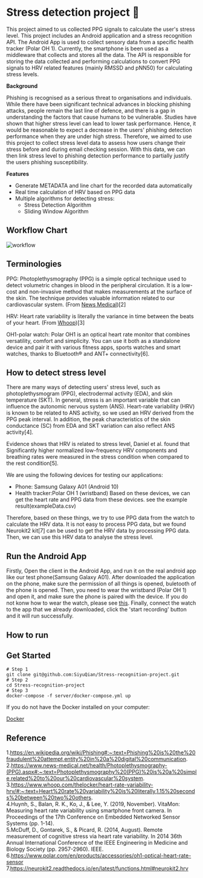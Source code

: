 # Stress detection project 🏰
This project aimed to us collected PPG signals to calculate the user's stress level. This project includes an Android application and a stress recognition API. The Android App is used to collect sensory data from a specific health tracker (Polar OH 1). Currently, the smartphone is been used as a middleware that collects and stores all the data. The API is responsible for storing the data collected and performing calculations to convert PPG signals to HRV related features (mainly RMSSD and pNN50) for calculating stress levels.

**Background**

Phishing is recognised as a serious threat to organisations and individuals. While there have been significant technical advances in blocking phishing attacks, people remain the last line of defence, and there is a gap in understanding the factors that cause humans to be vulnerable. Studies have shown that higher stress level can lead to lower task performance. Hence, it would be reasonable to expect a decrease in the users' phishing detection performance when they are under high stress. Therefore, we aimed to use this project to collect stress level data to assess how users change their stress before and during email checking session. With this data, we can then link stress level to phishing detection performance to partially justify the users phishing susceptibility.

**Features**

* Generate METADATA and line chart for the recorded data automatically
* Real time calculation of HRV based on PPG data
* Multiple algorithms for detecting stress:
   * Stress Detection Algorithm
   * Sliding Window Algorithm

## Workflow Chart
![workflow](https://user-images.githubusercontent.com/24470452/121450352-afe02080-c9ef-11eb-8a16-e93629e50063.png)

## Terminologies
PPG: Photoplethysmography (PPG) is a simple optical technique used to detect volumetric changes in blood in the peripheral circulation. It is a low-cost and non-invasive method that makes measurements at the surface of the skin. The technique provides valuable information related to our cardiovascular system. (From [News Medical](https://www.news-medical.net/health/Photoplethysmography-(PPG).aspx#:~:text=Photoplethysmography%20(PPG)%20is%20a%20simple,related%20to%20our%20cardiovascular%20system.))[2]
  
HRV: Heart rate variability is literally the variance in time between the beats of your heart. (From [Whoop](https://www.whoop.com/thelocker/heart-rate-variability-hrv/#:~:text=Heart%20rate%20variability%20is%20literally,1.15%20seconds%20between%20two%20others.))[3]
  
OH1-polar watch: Polar OH1 is an optical heart rate monitor that combines versatility, comfort and simplicity. You can use it both as a standalone device and pair it with various fitness apps, sports watches and smart watches, thanks to Bluetooth® and ANT+ connectivity[6].

## How to detect stress level

There are many ways of detecting users' stress level, such as photoplethysmogram (PPG), electrodermal activity (EDA), and skin temperature (SKT). In general, stress is an important variable that can influence the autonomic nervous system (ANS). Heart-rate variability (HRV) is known to be related to ANS activity, so we used an HRV derived from the PPG peak interval. In addition, the peak characteristics of the skin conductance (SC) from EDA and SKT variation can also reflect ANS activity[4].

Evidence shows that HRV is related to stress level, Daniel et al. found that Significantly higher normalized low-frequency HRV components and breathing rates were measured in the stress condition when compared to the rest condition[5].

We are using the following devices for testing our applications: 
- Phone: Samsung Galaxy A01 (Android 10)
- Health tracker:Polar OH 1 (wristband)
Based on these devices, we can get the heart rate and PPG data from these devices. see the example result(exampleData.csv)

Therefore, based on these things, we try to use PPG data from the watch to calculate the HRV data. It is not easy to process PPG data, but we found Neurokit2 kit[7] can be used to get the HRV data by processing PPG data. Then, we can use this HRV data to analyse the stress level.

## Run the Android App
Firstly, Open the client in the Android App, and run it on the real android app like our test phone(Samsung Galaxy A01).
After downloaded the application on the phone, make sure the permission of all things is opened, buletooth of the phone is opened.
Then, you need to wear the wristband (Polar OH 1) and open it, and make sure the phone is paired with the device. If you do not konw how to wear the watch, please see [this](https://www.polar.com/en/products/accessories/oh1-optical-heart-rate-sensor). 
Finally, connect the watch to the app that we already downloaded, click the 'start recording' button and it will run successfully. 

## How to run

## Get Started
```
# Step 1
git clone git@github.com:SiyuQian/Stress-recognition-project.git
# Step 2
cd Stress-recognition-project
# Step 3
docker-compose -f server/docker-compose.yml up
```

If you do not have the Docker installed on your computer:

[Docker](https://www.docker.com/get-started)

## Reference
1.https://en.wikipedia.org/wiki/Phishing#:~:text=Phishing%20is%20the%20fraudulent%20attempt,entity%20in%20a%20digital%20communication.  
2.https://www.news-medical.net/health/Photoplethysmography-(PPG).aspx#:~:text=Photoplethysmography%20(PPG)%20is%20a%20simple,related%20to%20our%20cardiovascular%20system.    
3.https://www.whoop.com/thelocker/heart-rate-variability-hrv/#:~:text=Heart%20rate%20variability%20is%20literally,1.15%20seconds%20between%20two%20others.  
4.Huynh, S., Balan, R. K., Ko, J., & Lee, Y. (2019, November). VitaMon: Measuring heart rate variability using smartphone front camera. In Proceedings of the 17th Conference on Embedded Networked Sensor Systems (pp. 1-14).  
5.McDuff, D., Gontarek, S., & Picard, R. (2014, August). Remote measurement of cognitive stress via heart rate variability. In 2014 36th Annual International Conference of the IEEE Engineering in Medicine and Biology Society (pp. 2957-2960). IEEE.  
6.https://www.polar.com/en/products/accessories/oh1-optical-heart-rate-sensor
7.https://neurokit2.readthedocs.io/en/latest/functions.html#neurokit2.hrv 
